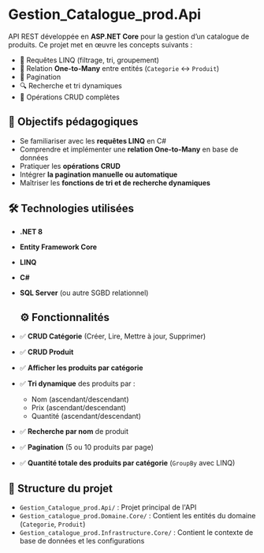 # Gestion_Catalogue_prod.Api
API REST développée en **ASP.NET Core** pour la gestion d’un catalogue de produits. Ce projet met en œuvre les concepts suivants :

- 🔁 Requêtes LINQ (filtrage, tri, groupement)
- 🔗 Relation **One-to-Many** entre entités (`Categorie` ↔ `Produit`)
- 📄 Pagination
- 🔍 Recherche et tri dynamiques
- 💾 Opérations CRUD complètes

## 🎯 Objectifs pédagogiques

- Se familiariser avec les **requêtes LINQ** en C#
- Comprendre et implémenter une **relation One-to-Many** en base de données
- Pratiquer les **opérations CRUD**
- Intégrer **la pagination manuelle ou automatique**
- Maîtriser les **fonctions de tri et de recherche dynamiques**

## 🛠️ Technologies utilisées

- **.NET 8**
- **Entity Framework Core**
- **LINQ**
- **C#**
- **SQL Server** (ou autre SGBD relationnel)
  ## ⚙️ Fonctionnalités

- ✅ **CRUD Catégorie** (Créer, Lire, Mettre à jour, Supprimer)
- ✅ **CRUD Produit**
- ✅ **Afficher les produits par catégorie**
- ✅ **Tri dynamique** des produits par :
  - Nom (ascendant/descendant)
  - Prix (ascendant/descendant)
  - Quantité (ascendant/descendant)
- ✅ **Recherche par nom** de produit
- ✅ **Pagination** (5 ou 10 produits par page)
- ✅ **Quantité totale des produits par catégorie** (`GroupBy` avec LINQ)

## 📁 Structure du projet

- `Gestion_Catalogue_prod.Api/` : Projet principal de l'API
- `Gestion_catalogue_prod.Domaine.Core/` : Contient les entités du domaine (`Categorie`, `Produit`)
- `Gestion_catalogue_prod.Infrastructure.Core/` : Contient le contexte de base de données et les configurations

